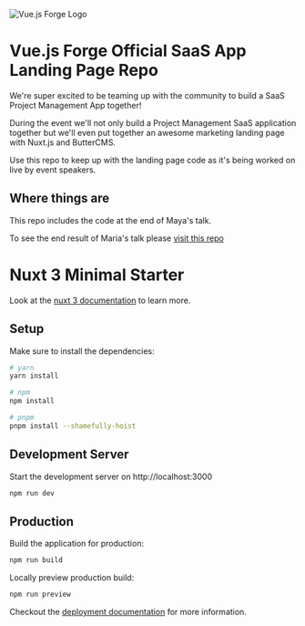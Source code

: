 ![Vue.js Forge Logo](https://vuejsforge.com/images/logo.svg)

# Vue.js Forge Official SaaS App Landing Page Repo

We're super excited to be teaming up with the community to build a SaaS Project Management App together! 

During the event we'll not only build a Project Management SaaS application together but we'll even put together an awesome marketing landing page with Nuxt.js and ButterCMS.

Use this repo to keep up with the landing page code as it's being worked on live by event speakers.

## Where things are

This repo includes the code at the end of Maya's talk.

To see the end result of Maria's talk please [visit this repo](https://github.com/ViolanteCodes/vueforge/tree/tutorial)

# Nuxt 3 Minimal Starter

Look at the [nuxt 3 documentation](https://v3.nuxtjs.org) to learn more.

## Setup

Make sure to install the dependencies:

```bash
# yarn
yarn install

# npm
npm install

# pnpm
pnpm install --shamefully-hoist
```

## Development Server

Start the development server on http://localhost:3000

```bash
npm run dev
```

## Production

Build the application for production:

```bash
npm run build
```

Locally preview production build:

```bash
npm run preview
```

Checkout the [deployment documentation](https://v3.nuxtjs.org/guide/deploy/presets) for more information.
